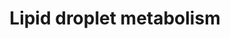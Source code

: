 ---
annotations:
- type: Disease Ontology
  value: lipid metabolism disorder
- type: Pathway Ontology
  value: lipid metabolic pathway
- type: Disease Ontology
  value: neutral lipid storage disease
authors:
- AgustinGV
- Egonw
- AlexanderPico
- MaintBot
- Eweitz
description: Lipid droplets are cytosolic organelles present in nearly all cell types.
  Initially they were considered only as inert lipid-storage sites, but now they are
  recognized to be involved in other functions and even associated with liver and
  kidney disease. Still, the mechanisms for lipid accumulation into the lipid droplet
  are not totally understood. Even though the lipid and protein composition of the
  lipid droplets is highly dynamic, triglycerides and cholesterol esters are the main
  components of them. This pathway features the basic enzymatic steps necessary to
  esterify glycerol and cholesterol.
last-edited: 2021-05-16
organisms:
- Rattus norvegicus
redirect_from:
- /index.php/Pathway:WP3901
- /instance/WP3901
schema-jsonld:
- '@context': https://schema.org/
  '@id': https://wikipathways.github.io/pathways/WP3901.html
  '@type': Dataset
  creator:
    '@type': Organization
    name: WikiPathways
  description: Lipid droplets are cytosolic organelles present in nearly all cell
    types. Initially they were considered only as inert lipid-storage sites, but now
    they are recognized to be involved in other functions and even associated with
    liver and kidney disease. Still, the mechanisms for lipid accumulation into the
    lipid droplet are not totally understood. Even though the lipid and protein composition
    of the lipid droplets is highly dynamic, triglycerides and cholesterol esters
    are the main components of them. This pathway features the basic enzymatic steps
    necessary to esterify glycerol and cholesterol.
  keywords:
  - Glycerol-3-P
  - Gk
  - Lpin1
  - Triglycerides
  - Dgat1
  - Acid
  - DHA-P
  - Agpat5
  - Acyl-CoA
  - Cholesterol
  - Glycerol
  - Acsl1
  - Gpd2
  - Aup1
  - Lpin3
  - Phosphatidic
  - Agpat2
  - Soat1
  - Agpat3
  - Bscl2
  - Gpat2
  - Plin2
  - DAG
  - Pnpla2
  - Acsl3
  - Lipa
  - Fitm2
  - Gpd1
  - Lpin2
  - Agpat4
  - Acsl4
  - Cholesterol Esters
  - Fatty Acids
  - Dgat2
  - LysoPhosphatidic
  - Soat2
  - Agpat1
  license: CC0
  name: Lipid droplet metabolism
seo: CreativeWork
title: Lipid droplet metabolism
wpid: WP3901
---